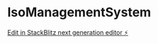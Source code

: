 # IsoManagementSystem

[Edit in StackBlitz next generation editor ⚡️](https://stackblitz.com/~/github.com/LuchoThno/IsoManagementSystem)